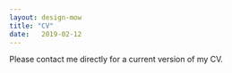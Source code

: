 ```yaml
---
layout: design-mow
title: "CV"
date:   2019-02-12
---
```

Please contact me directly for a current version of my CV. 
